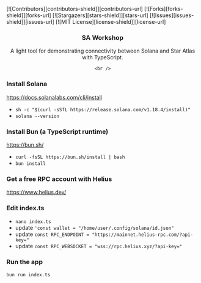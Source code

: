 <a name="readme-top"></a>

[![Contributors][contributors-shield]][contributors-url]
[![Forks][forks-shield]][forks-url]
[![Stargazers][stars-shield]][stars-url]
[![Issues][issues-shield]][issues-url]
[![MIT License][license-shield]][license-url]

<div align="center">
<h3 align="center">SA Workshop</h3>
  <p align="center">
    A light tool for demonstrating connectivity between Solana and Star Atlas with TypeScript. 
    <br />
    
    <br />
  </p>
</div>

### Install Solana
https://docs.solanalabs.com/cli/install
- `sh -c "$(curl -sSfL https://release.solana.com/v1.18.4/install)"`
- `solana --version`

### Install Bun (a TypeScript runtime)
https://bun.sh/
- `curl -fsSL https://bun.sh/install | bash`
- `bun install`

### Get a free RPC account with Helius
https://www.helius.dev/

### Edit index.ts 
- `nano index.ts`
- update `'const wallet = "/home/user/.config/solana/id.json"`
- update `const RPC_ENDPOINT = "https://mainnet.helius-rpc.com/?api-key="`
- update `const RPC_WEBSOCKET = "wss://rpc.helius.xyz/?api-key="`
### Run the app
`bun run index.ts`
